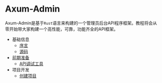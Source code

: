 # Axum-Admin

Axum-Admin是基于`Rust`语言来构建的一个管理员后台API程序框架。教程将会从零开始带大家构建一个高性能，可靠，功能齐全的API框架。



- 基础信息
  - [序言](src/chapter_01/chapter_1_1.md)
  - [源码](src/chapter_01/chapter_1_code.md)
- [前期准备](src/chapter_02/chapter_2_1.md)  
  - [API调试工具](src/chapter_02/chapter_2_1.md)
- 项目开发
  - [创建项目](src/chapter_03/chapter_3_create_project.md)

